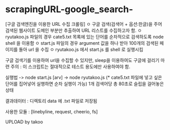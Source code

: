 # scrapingURL-google_search-

[구글 검색엔진을 이용한 URL 수집 크롤링]
ㅇ 구글 검색(검색어 + 옵션:한글)을 주어 검색된 웹사이트 도메인 부분만 추출하여 URL 리스트를 수집하고자 함.
ㅇ ryutakoo.js 파일의 경우 cate5.txt 목록에 있는 단어를 순차적으로 검색하도록 node shell 을 이용함
ㅇ start.js 파일의 경우 argument 값을 하나 받아 100개의 검색된 페이지를 돌아 url 을 수집
ㅇ ryutakoo.js 에서 start.js 를 shell 로 실행시킴

구글 검색기를 이용하여 url을 수집할 수 있지만, sleep을 이용하여도 구글에 걸리기 마련
주의 : 이 스크립트는 절대적으로 테스트 용도에만 사용하여야 함.

실행법    ->  node start.js [arv]
        -> node ryutakoo.js  (* cate5.txt 파일에 넣고 싶은 단어를 집어넣어 실행하면 순차 실행이 가능) 1개 검색어당 총 80초로 슬립을 걸어놓은 상태
        
결과데이터 : 디렉토리 data 에 .txt 파일로 저장됨

사용한 모듈 : [linebyline, request, cheerio, fs]

UPLOAD by takoo
